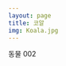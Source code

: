 ```yaml
---
layout: page
title: 코알
img: Koala.jpg
---
```


<div class="area-summary" markdown="1">
동물 002
</div>
